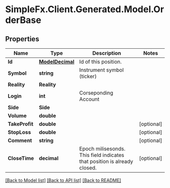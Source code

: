 # SimpleFx.Client.Generated.Model.OrderBase
## Properties

Name | Type | Description | Notes
------------ | ------------- | ------------- | -------------
**Id** | [**ModelDecimal**](ModelDecimal.md) | Id of this position. | 
**Symbol** | **string** | Instrument symbol (ticker) | 
**Reality** | **Reality** |  | 
**Login** | **int** | Corseponding Account | 
**Side** | **Side** |  | 
**Volume** | **double** |  | 
**TakeProfit** | **double** |  | [optional] 
**StopLoss** | **double** |  | [optional] 
**Comment** | **string** |  | [optional] 
**CloseTime** | **decimal** | Epoch milisesonds. This field indicates that position is already closed. | [optional] 

[[Back to Model list]](../README.md#documentation-for-models) [[Back to API list]](../README.md#documentation-for-api-endpoints) [[Back to README]](../README.md)

